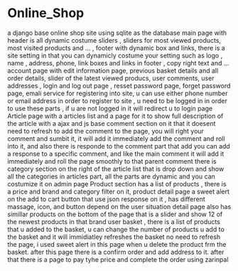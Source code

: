 # Online_Shop

a django base online shop site using sqlite as the database
main page with header is all dynamic costume sliders , sliders for most viewed products, most visited products and ... , footer with dynamic box and links, there is a 
site setting in that you can dynamicly costume your setting such as logo , name , address, phone, link boxes and links in footer , copy right text and ...
account page with edit information page, previous basket details and all order details, slider of the latest viewed producs, user comments, user addresses , login and log out page , resset password page, forget password page, emali service
for registering into site, u can use either phone number or email address in order to register to site , u need to be logged in in order to use these parts , if u are not logged in it will redirect u to login page
Article page with a articles list and a page for it to show full description of the article with a ajax and js base comment section on it that it doesent need to refresh to
add the comment to the page, you will right your comment and sumbit it, it will add it immediately add the comment and roll into it, and also there is responde to the comment
part that add you can add a response to a specific comment, and like the main comment it will add it immediately and roll the page smoothly to that parent comment
there is category section on the right of the article list that is drop down and show all the categories in articles part, all the parts are dynamic and you can costumize 
it on admin page
Product section has a list of products , there is a price and brand and category filter on it,
product detail page a sweet alert on the add to cart button that use json response on it , has different massage, icon, and button depend on the user situation
detail page also has simillar products on the bottom of the page that is a slider and show 12 of the newest products in that brand
user basket , there is a list of products that u added to the basket, u can change the number of products u add to the basket and it will immidiatley refreshes the basket no need to refresh the page, i used sweet alert in this page when u delete the product frm the basket.
after this page there is a confirm order and add address to it.
after that there is a page to pay tyhe price and complete the order using zarinpal
